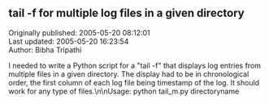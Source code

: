 ## tail -f for multiple log files in a given directory  
Originally published: 2005-05-20 08:12:01  
Last updated: 2005-05-20 16:23:54  
Author: Bibha Tripathi  
  
I needed to write a Python script for a "tail -f" that displays log entries from multiple files in a given directory. The display had to be in chronological order, the first column of each log file being timestamp of the log. It should work for any type of files.\n\nUsage:  python tail_m.py directoryname